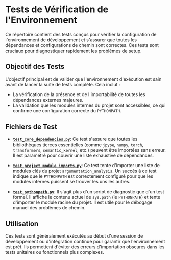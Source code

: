 # Tests de Vérification de l'Environnement

Ce répertoire contient des tests conçus pour vérifier la configuration de l'environnement de développement et s'assurer que toutes les dépendances et configurations de chemin sont correctes. Ces tests sont cruciaux pour diagnostiquer rapidement les problèmes de setup.

## Objectif des Tests

L'objectif principal est de valider que l'environnement d'exécution est sain avant de lancer la suite de tests complète. Cela inclut :
- La vérification de la présence et de l'importabilité de toutes les dépendances externes majeures.
- La validation que les modules internes du projet sont accessibles, ce qui confirme une configuration correcte du `PYTHONPATH`.

## Fichiers de Test

- **[`test_core_dependencies.py`](test_core_dependencies.py:1)**: Ce test s'assure que toutes les bibliothèques tierces essentielles (comme `jpype`, `numpy`, `torch`, `transformers`, `semantic_kernel`, etc.) peuvent être importées sans erreur. Il est paramétré pour couvrir une liste exhaustive de dépendances.

- **[`test_project_module_imports.py`](test_project_module_imports.py:1)**: Ce test tente d'importer une liste de modules clés du projet `argumentation_analysis`. Un succès à ce test indique que le `PYTHONPATH` est correctement configuré pour que les modules internes puissent se trouver les uns les autres.

- **[`test_pythonpath.py`](test_pythonpath.py:1)**: Il s'agit plus d'un script de diagnostic que d'un test formel. Il affiche le contenu actuel de `sys.path` (le `PYTHONPATH`) et tente d'importer le module racine du projet. Il est utile pour le débogage manuel des problèmes de chemin.

## Utilisation

Ces tests sont généralement exécutés au début d'une session de développement ou d'intégration continue pour garantir que l'environnement est prêt. Ils permettent d'éviter des erreurs d'importation obscures dans les tests unitaires ou fonctionnels plus complexes.